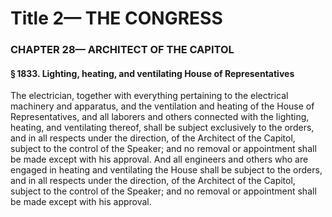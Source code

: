 
# Title 2— THE CONGRESS
### CHAPTER 28— ARCHITECT OF THE CAPITOL
#### § 1833. Lighting, heating, and ventilating House of Representatives

The electrician, together with everything pertaining to the electrical machinery and apparatus, and the ventilation and heating of the House of Representatives, and all laborers and others connected with the lighting, heating, and ventilating thereof, shall be subject exclusively to the orders, and in all respects under the direction, of the Architect of the Capitol, subject to the control of the Speaker; and no removal or appointment shall be made except with his approval. And all engineers and others who are engaged in heating and ventilating the House shall be subject to the orders, and in all respects under the direction, of the Architect of the Capitol, subject to the control of the Speaker; and no removal or appointment shall be made except with his approval.
